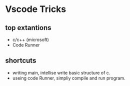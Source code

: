 <h1> Vscode Tricks </h1>

## top extantions
-  c/c++ (microsoft)
-  Code Runner

## shortcuts
- writing main, intellise write basic structure of c.
- useing code Runner, simpliy compile and run program.

